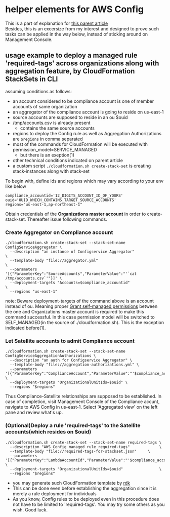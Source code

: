 # helper elements for AWS Config

This is a part of explanation for [this parent article](https://qiita.com/o2346/fd4175335fd78418d9c9)  
Besides, this is an excersize from my interest and designed to prove such tasks can be applied in the way below, instead of sticking around on Management Console.

## usage example to deploy a managed rule 'required-tags' across organizations along with aggregation feature, by CloudFormation StackSets in CLI

assuming conditions as follows:
- an account considered to be compliance account is one of member accounts of same organization
- an aggregator of the compliance account is going to reside on us-east-1
- source accounts are supposed to reside in an ou $ouid
- /tmp/accounts.csv is already present
  -  contains the same source accounts
- regions to deploy the Config rule as well as Aggregation Authorizations are `$regions` in comma separated
- most of the commands for CloudFormation will be executed with permission_model=SERVICE_MANAGED
  - but there is an exeption(1)
- other technical conditions indicated on parent article
- a custom script `./cloudformation.sh create-stack-set` is creating stack-instances along with stack-set

To begin with, define ids and regions which may vary according to your env like below

```
compliance_accountid='12_DIGITS_ACCOUNT_ID_OF_YOURS'
ouid='OUID_WHICH_CONTAINS_TARGET_SOURCE_ACCOUNTS'
regions="us-east-1,ap-northeast-1"
```

Obtain credentials of the **Organizations master account** in order to create-stack-set. 
Thereafter issue following commands.

### Create Aggregator on Compliance account

```
./cloudformation.sh create-stack-set --stack-set-name ConfigServiceAggregator \
  --description "an instance of Configservice Aggregator"                     \
  --template-body "file://aggregator.yml"                                     \
  --parameters '[{"ParameterKey":"SourceAccounts","ParameterValue":"'`cat /tmp/accounts.csv`'"}]' \
  --deployment-targets "Accounts=$compliance_accountid"                       \
  --regions "us-east-1"
```

note: Beware deployment-targets of the command above is an account instead of ou.
Meaning proper [Grant self-managed permissions](https://docs.aws.amazon.com/AWSCloudFormation/latest/UserGuide/stacksets-prereqs-self-managed.html) between the one and Organizations master account is required to make this command successful.
In this case permission model will be switched to SELF_MANAGED(in the source of ./cloudformation.sh). This is the exception indicated before(1).

### Let Satellite accounts to admit Compliance account

```
./cloudformation.sh create-stack-set --stack-set-name ConfigServiceAggregationAuthorizations \
  --description "an auth for Configservice Aggregator" \
  --template-body "file://aggregation-authorizations.yml" \
  --parameters '[{"ParameterKey":"ComplianceAccount","ParameterValue":"'$compliance_accountid'"}]' \
  --deployment-targets "OrganizationalUnitIds=$ouid" \
  --regions "$regions"
```

Thus Compliance-Satellite relationships are supposed to be established. 
In case of completion, visit Management Console of the Compliance accunt, navigate to AWS Config in us-east-1.
Select 'Aggregated view' on the left pane and review what's up.

### (Optional)Deploy a rule 'required-tags' to the Satellite accounts(which resides on $ouid)

```
./cloudformation.sh create-stack-set --stack-set-name required-tags \
  --description "AWS Config managed rule required-tags"             \
  --template-body "file://required-tags-for-stackset.json"     \
  --parameters '[{"ParameterKey":"LambdaAccountId","ParameterValue":"'$compliance_accountid'"}]' \
  --deployment-targets "OrganizationalUnitIds=$ouid"                \
  --regions "$regions"
```

- you may generate such CloudFormation template by [rdk](https://github.com/awslabs/aws-config-rdk)
- This can be done even before establishing the aggregation since it is merely a rule deployment for individuals
- As you know, Config rules to be deployed even in this procedure does not have to be limited to 'required-tags'. You may try some others as you wish. Good luck.
